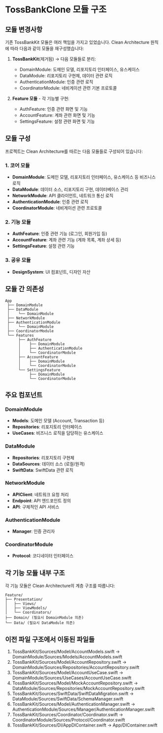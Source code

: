 # TossBankClone 모듈 구조

## 모듈 변경사항

기존 TossBankKit 모듈은 여러 책임을 가지고 있었습니다. Clean Architecture 원칙에 따라 다음과 같이 모듈을 재구성했습니다:

1. **TossBankKit**(제거됨) → 다음 모듈들로 분리:
   - DomainModule: 도메인 모델, 리포지토리 인터페이스, 유스케이스
   - DataModule: 리포지토리 구현체, 데이터 관련 로직
   - AuthenticationModule: 인증 관련 로직
   - CoordinatorModule: 네비게이션 관련 기본 프로토콜

2. **Feature 모듈** - 각 기능별 구현:
   - AuthFeature: 인증 관련 화면 및 기능
   - AccountFeature: 계좌 관련 화면 및 기능
   - SettingsFeature: 설정 관련 화면 및 기능

## 모듈 구성

프로젝트는 Clean Architecture를 따르는 다음 모듈들로 구성되어 있습니다:

### 1. 코어 모듈

- **DomainModule**: 도메인 모델, 리포지토리 인터페이스, 유스케이스 등 비즈니스 로직
- **DataModule**: 데이터 소스, 리포지토리 구현, 데이터베이스 관리
- **NetworkModule**: API 클라이언트, 네트워크 통신 로직
- **AuthenticationModule**: 인증 관련 로직
- **CoordinatorModule**: 네비게이션 관련 프로토콜

### 2. 기능 모듈

- **AuthFeature**: 인증 관련 기능 (로그인, 회원가입 등)
- **AccountFeature**: 계좌 관련 기능 (계좌 목록, 계좌 상세 등)
- **SettingsFeature**: 설정 관련 기능

### 3. 공유 모듈

- **DesignSystem**: UI 컴포넌트, 디자인 자산

## 모듈 간 의존성

```
App
 ├── DomainModule
 ├── DataModule
 │    └── DomainModule
 ├── NetworkModule
 ├── AuthenticationModule
 │    └── DomainModule
 ├── CoordinatorModule
 └── Features
      ├── AuthFeature
      │    ├── DomainModule
      │    ├── AuthenticationModule
      │    └── CoordinatorModule
      ├── AccountFeature
      │    ├── DomainModule
      │    └── CoordinatorModule
      └── SettingsFeature
           ├── DomainModule
           └── CoordinatorModule
```

## 주요 컴포넌트

### DomainModule

- **Models**: 도메인 모델 (Account, Transaction 등)
- **Repositories**: 리포지토리 인터페이스
- **UseCases**: 비즈니스 로직을 담당하는 유스케이스

### DataModule

- **Repositories**: 리포지토리 구현체
- **DataSources**: 데이터 소스 (로컬/원격)
- **SwiftData**: SwiftData 관련 로직

### NetworkModule

- **APIClient**: 네트워크 요청 처리
- **Endpoint**: API 엔드포인트 정의
- **API**: 구체적인 API 서비스

### AuthenticationModule

- **Manager**: 인증 관리자

### CoordinatorModule

- **Protocol**: 코디네이터 인터페이스

## 각 기능 모듈 내부 구조

각 기능 모듈은 Clean Architecture의 계층 구조를 따릅니다:

```
Feature/
├── Presentation/
│   ├── Views/
│   ├── ViewModels/
│   └── Coordinators/
├── Domain/ (필요시 DomainModule 의존)
└── Data/ (필요시 DataModule 의존)
```

## 이전 파일 구조에서 이동된 파일들

1. TossBankKit/Sources/Model/AccountModels.swift → DomainModule/Sources/Models/AccountModels.swift
2. TossBankKit/Sources/Model/AccountRepository.swift → DomainModule/Sources/Repositories/AccountRepository.swift
3. TossBankKit/Sources/Model/AccountUseCase.swift → DomainModule/Sources/UseCases/AccountUseCase.swift
4. TossBankKit/Sources/Model/MockAccountRepository.swift → DataModule/Sources/Repositories/MockAccountRepository.swift
5. TossBankKit/Sources/SwiftData/SwiftDataMigration.swift → DataModule/Sources/SwiftData/SchemaManager.swift
6. TossBankKit/Sources/Model/AuthenticationManager.swift → AuthenticationModule/Sources/Manager/AuthenticationManager.swift
7. TossBankKit/Sources/Coordinator/Coordinator.swift → CoordinatorModule/Sources/Protocol/Coordinator.swift
8. TossBankKit/Sources/DI/AppDIContainer.swift → App/DIContainer.swift 